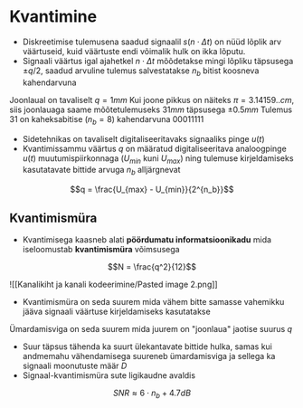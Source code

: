 
# Kvantimine
- Diskreetimise tulemusena saadud signaalil $s(n \cdot \Delta t)$ on nüüd lõplik arv väärtuseid, kuid väärtuste endi võimalik hulk on ikka lõputu.
- Signaali väärtus igal ajahetkel $n \cdot \Delta t$ mõõdetakse mingi lõpliku täpsusega $\pm q/2$, saadud arvuline tulemus salvestatakse $n_b$ bitist koosneva kahendarvuna


Joonlaual on tavaliselt $q = 1mm$
Kui joone pikkus on näiteks $\pi = 3.14159.. cm$, siis joonlauaga saame mõõtetulemuseks $31 mm$ täpsusega $\pm 0.5 mm$
Tulemus 31 on kaheksabitise ($n_b = 8$) kahendarvuna $0001 1111$

- Sidetehnikas on tavaliselt digitaliseeritavaks signaaliks pinge $u(t)$
- Kvantimissammu väärtus $q$ on määratud digitaliseeritava analoogpinge $u(t)$ muutumispiirkonnaga ($U_{min}$ kuni $U_{max}$) ning tulemuse kirjeldamiseks kasutatavate bittide arvuga $n_b$ alljärgnevat

$$q = \frac{U_{max} - U_{min}}{2^{n_b}}$$

## Kvantimismüra
- Kvantimisega kaasneb alati **pöördumatu informatsioonikadu** mida iseloomustab **kvantimismüra** võimsusega 

$$N = \frac{q^2}{12}$$

![[Kanalikiht ja kanali kodeerimine/Pasted image 2.png]]

- Kvantimismüra on seda suurem mida vähem bitte samasse vahemikku jääva signaali väärtuse kirjeldamiseks kasutatakse

Ümardamisviga on seda suurem mida juurem on "joonlaua" jaotise suurus $q$

- Suur täpsus tähenda ka suurt ülekantavate bittide hulka, samas kui andmemahu vähendamisega suureneb ümardamisviga ja sellega ka signaali moonutuste määr $D$
- Signaal-kvantimismüra sute ligikaudne avaldis

$$SNR \approx 6 \cdot n_b + 4.7 dB$$
